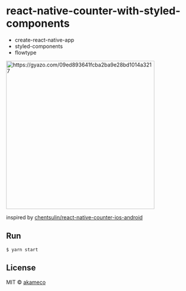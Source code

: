 # react-native-counter-with-styled-components

- create-react-native-app
- styled-components
- flowtype

<a href="https://gyazo.com/09ed893641fcba2ba9e28bd1014a3217"><img src="https://i.gyazo.com/09ed893641fcba2ba9e28bd1014a3217.png" alt="https://gyazo.com/09ed893641fcba2ba9e28bd1014a3217" width="400"/></a>


inspired by [chentsulin/react-native-counter-ios-android](https://github.com/chentsulin/react-native-counter-ios-android)

## Run

```
$ yarn start
```



## License

MIT © [akameco](http://akameco.github.io)

